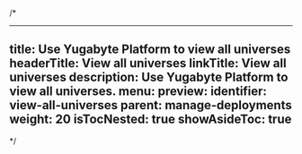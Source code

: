 /*

---
title: Use Yugabyte Platform to view all universes
headerTitle: View all universes
linkTitle: View all universes
description: Use Yugabyte Platform to view all universes.
menu:
  preview:
    identifier: view-all-universes
    parent: manage-deployments
    weight: 20
isTocNested: true
showAsideToc: true
---

*/
